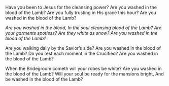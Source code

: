 Have you been to Jesus for the cleansing power? 
Are you washed in the blood of the Lamb? 
Are you fully trusting in His grace this hour? 
Are you washed in the blood of the Lamb?

*Are you washed in the blood,* 
*In the soul cleansing blood of the Lamb?* 
*Are your garments spotless?* 
*Are they white as snow?* 
*Are you washed in the blood of the Lamb?*

Are you walking daily by the Savior’s side? 
Are you washed in the blood of the Lamb? 
Do you rest each moment in the Crucified? 
Are you washed in the blood of the Lamb?

When the Bridegroom cometh will your robes be white? 
Are you washed in the blood of the Lamb? 
Will your soul be ready for the mansions bright, 
And be washed in the blood of the Lamb?